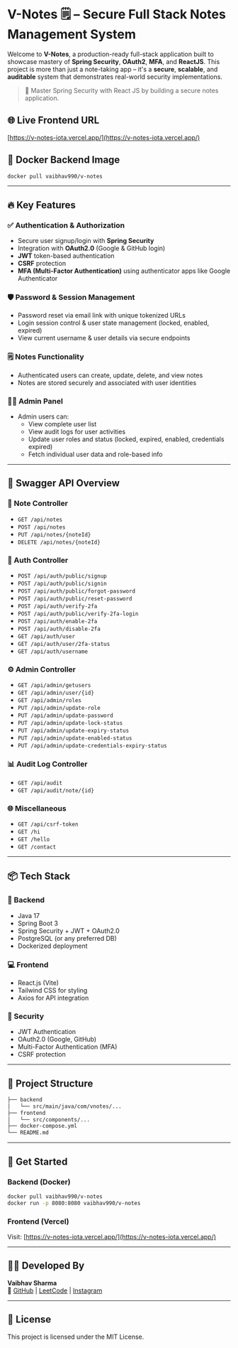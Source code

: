 # V-Notes 🗒️ – Secure Full Stack Notes Management System

Welcome to **V-Notes**, a production-ready full-stack application built to showcase mastery of **Spring Security**, **OAuth2**, **MFA**, and **ReactJS**. This project is more than just a note-taking app – it's a **secure**, **scalable**, and **auditable** system that demonstrates real-world security implementations.

> 🔐 Master Spring Security with React JS by building a secure notes application.

## 🌐 Live Frontend URL
[https://v-notes-iota.vercel.app/](https://v-notes-iota.vercel.app/)

## 🐳 Docker Backend Image
```bash
docker pull vaibhav990/v-notes
```

---

## 🔥 Key Features

### ✅ Authentication & Authorization
- Secure user signup/login with **Spring Security**
- Integration with **OAuth2.0** (Google & GitHub login)
- **JWT** token-based authentication
- **CSRF** protection
- **MFA (Multi-Factor Authentication)** using authenticator apps like Google Authenticator

### 🛡️ Password & Session Management
- Password reset via email link with unique tokenized URLs
- Login session control & user state management (locked, enabled, expired)
- View current username & user details via secure endpoints

### 🗒️ Notes Functionality
- Authenticated users can create, update, delete, and view notes
- Notes are stored securely and associated with user identities

### 🧑‍💼 Admin Panel
- Admin users can:
  - View complete user list
  - View audit logs for user activities
  - Update user roles and status (locked, expired, enabled, credentials expired)
  - Fetch individual user data and role-based info

---

## 📑 Swagger API Overview

### 📓 Note Controller
- `GET /api/notes`
- `POST /api/notes`
- `PUT /api/notes/{noteId}`
- `DELETE /api/notes/{noteId}`

### 🔐 Auth Controller
- `POST /api/auth/public/signup`
- `POST /api/auth/public/signin`
- `POST /api/auth/public/forgot-password`
- `POST /api/auth/public/reset-password`
- `POST /api/auth/verify-2fa`
- `POST /api/auth/public/verify-2fa-login`
- `POST /api/auth/enable-2fa`
- `POST /api/auth/disable-2fa`
- `GET /api/auth/user`
- `GET /api/auth/user/2fa-status`
- `GET /api/auth/username`

### ⚙️ Admin Controller
- `GET /api/admin/getusers`
- `GET /api/admin/user/{id}`
- `GET /api/admin/roles`
- `PUT /api/admin/update-role`
- `PUT /api/admin/update-password`
- `PUT /api/admin/update-lock-status`
- `PUT /api/admin/update-expiry-status`
- `PUT /api/admin/update-enabled-status`
- `PUT /api/admin/update-credentials-expiry-status`

### 📊 Audit Log Controller
- `GET /api/audit`
- `GET /api/audit/note/{id}`

### 🌐 Miscellaneous
- `GET /api/csrf-token`
- `GET /hi`
- `GET /hello`
- `GET /contact`

---

## 📦 Tech Stack

### 🧩 Backend
- Java 17
- Spring Boot 3
- Spring Security + JWT + OAuth2.0
- PostgreSQL (or any preferred DB)
- Dockerized deployment

### 💻 Frontend
- React.js (Vite)
- Tailwind CSS for styling
- Axios for API integration

### 🔐 Security
- JWT Authentication
- OAuth2.0 (Google, GitHub)
- Multi-Factor Authentication (MFA)
- CSRF protection

---

## 📂 Project Structure

```bash
├── backend
│   └── src/main/java/com/vnotes/...
├── frontend
│   └── src/components/...
├── docker-compose.yml
└── README.md
```

---

## 🚀 Get Started

### Backend (Docker)
```bash
docker pull vaibhav990/v-notes
docker run -p 8080:8080 vaibhav990/v-notes
```

### Frontend (Vercel)
Visit: [https://v-notes-iota.vercel.app/](https://v-notes-iota.vercel.app/)

---

## 👨‍💻 Developed By

**Vaibhav Sharma**  
🔗 [GitHub](https://github.com/Vaibhav4228) | [LeetCode](https://leetcode.com/u/vaibhav990/) | [Instagram](https://www.instagram.com/vaibhav_sharmatic9?igsh=dXA4aGNvcmJyMW56)

---

## 📜 License
This project is licensed under the MIT License.